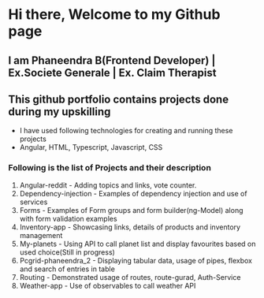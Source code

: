 # Hi there, Welcome to my Github page 
## I am Phaneendra B(Frontend Developer) | Ex.Societe Generale | Ex. Claim Therapist
## This github portfolio contains projects done during my upskilling
- I have used following technologies for creating and running these projects
- Angular, HTML, Typescript, Javascript, CSS
### Following is the list of Projects and their description
1. Angular-reddit - Adding topics and links, vote counter.
2. Dependency-injection - Examples of dependency injection and use of services 
3. Forms - Examples of Form groups and form builder(ng-Model) along with form validation examples
4. Inventory-app - Showcasing links, details of products and inventory management
5. My-planets - Using API to call planet list and display favourites based on used choice(Still in progress)
6. Pcgrid-phaneendra_2 - Displaying tabular data, usage of pipes, flexbox and search of entries in table 
7. Routing - Demonstrated usage of routes, route-gurad, Auth-Service
8. Weather-app - Use of observables to call weather API 
